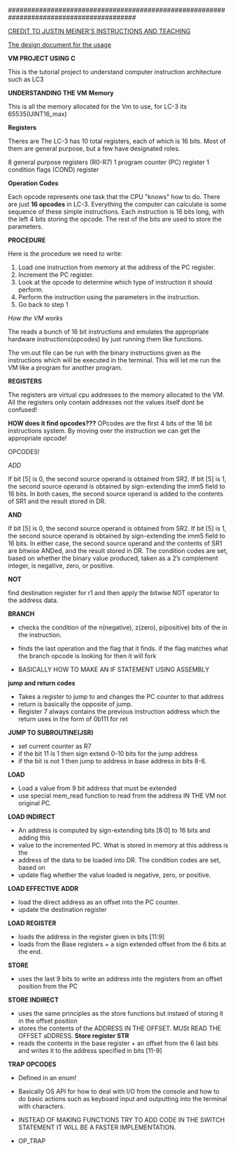 #########################################################################################

[CREDIT TO JUSTIN MEINER'S INSTRUCTIONS AND TEACHING](https://justinmeiners.github.io/lc3-vm/index.html#1:12)

[The design document for the usage](https://justinmeiners.github.io/lc3-vm/supplies/lc3-isa.pdf)


**VM PROJECT USING C**

This is the tutorial project to understand computer instruction architecture such as LC3

**UNDERSTANDING THE VM**
**Memory**

This is all the memory allocated for the Vm to use, for LC-3 its 65535(UINT16_max)

**Registers**

Theres are The LC-3 has 10 total registers, each of which is 16 bits. Most of them are general purpose, but a few have designated roles.

8 general purpose registers (R0-R7)
1 program counter (PC) register
1 condition flags (COND) register

**Operation Codes**

Each opcode represents one task that the CPU "knows" how to do. There are just **16 opcodes** in LC-3. Everything the computer can calculate is some sequence of these simple instructions. Each instruction is 16 bits long, with the left 4 bits storing the opcode. The rest of the bits are used to store the parameters.

**PROCEDURE**

Here is the procedure we need to write:

1. Load one instruction from memory at the address of the PC register.
2. Increment the PC register.
3. Look at the opcode to determine which type of instruction it should perform.
4. Perform the instruction using the parameters in the instruction.
5. Go back to step 1


*How the VM works*

The reads a bunch of 16 bit instructions and emulates the appropriate hardware instructions(opcodes) by just running them like functions.

The vm.out file can be run with the binary instructions given as the instructions which will be executed in the terminal.
This will let me run the VM like a program for another program.

**REGISTERS**

The registers are virtual cpu addresses to the memory allocated to the VM. All the registers only contain addresses not the values itself dont be confused!

**HOW does it find opcodes???**
OPcodes are the first 4 bits of the 16 bit instructions system. By moving over the instruction we can get the appropriate opcode!


OPCODES!

*ADD*

If bit [5] is 0, the second source operand is obtained from SR2. If bit [5] is 1, the second source operand is obtained by sign-extending the imm5 field to 16 bits. In both cases, the second source operand is added to the contents of SR1 and the result stored in DR.

**AND**

If bit [5] is 0, the second source operand is obtained from SR2. If bit [5] is 1,
the second source operand is obtained by sign-extending the imm5 field to 16
bits. In either case, the second source operand and the contents of SR1 are bitwise ANDed, and the result stored in DR. The condition codes are set, based on
whether the binary value produced, taken as a 2’s complement integer, is negative,
zero, or positive.

**NOT**

find destination register for r1 and then apply the bitwise NOT operator to the address data. 

**BRANCH**

- checks the condition of the n(negative), z(zero), p(positive) bits of the in the instruction. 
- finds the last operation and the flag that it finds. if the flag matches what the branch opcode is looking for then it will fork

- BASICALLY HOW TO MAKE AN IF STATEMENT USING ASSEMBLY

**jump and return codes**

- Takes a register to jump to and changes the PC counter to that address
- return is basically the opposite of jump. 
- Register 7 always contains the previous instruction address which the return uses in the form of 0b111 for ret

**JUMP TO SUBROUTINE(JSR)**
- set current counter as R7 
- if the bit 11 is 1 then sign extend 0-10 bits for the jump address
- if the bit is not 1 then jump to address in base address in bits 8-6. 

**LOAD**
- Load a value from 9 bit address that must be extended
- use special mem_read function to read from the address IN THE VM not original PC. 

**LOAD INDIRECT**

- An address is computed by sign-extending bits [8:0] to 16 bits and adding this
- value to the incremented PC. What is stored in memory at this address is the
- address of the data to be loaded into DR. The condition codes are set, based on
- update flag whether the value loaded is negative, zero, or positive.

**LOAD EFFECTIVE ADDR**
- load the direct address as an offset into the PC counter. 
- update the destination register

**LOAD REGISTER**
- loads the address in the register given in bits [11:9] 
- loads from the Base registers + a sign extended offset from the 6 bits at the end. 


**STORE**
- uses the last 9 bits to write an address into the registers from an offset position from the PC

**STORE INDIRECT**
- uses the same principles as the store functions but instaed of storing it in the offset position
- stores the contents of the ADDRESS IN THE OFFSET. MUSt READ THE OFFSET aDDRESS.
**Store register STR**
- reads the contents in the base register + an offset from the 6 last bits and writes it to the address specified in bits [11-9]

**TRAP OPCODES**
- Defined in an enum!
- Basically OS API for how to deal with I/O from the console and how to do basic actions such as keyboard input and outputting into the terminal with characters. 
- INSTEAD OF MAKING FUNCTIONS TRY TO ADD CODE IN THE SWITCH STATEMENT IT WILL BE A FASTER IMPLEMENTATION.


-    OP_TRAP 


